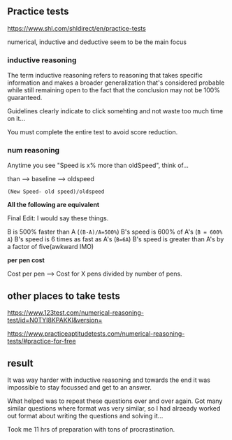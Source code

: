 ## Practice tests

https://www.shl.com/shldirect/en/practice-tests

numerical, inductive and deductive seem to be the main focus


### inductive reasoning

The term inductive reasoning refers to reasoning that takes specific
information and makes a broader generalization that's considered
probable while still remaining open to the fact that the conclusion
may not be 100% guaranteed.


Guidelines clearly indicate to click somehting and not waste too much
time on it...

You must complete the entire test to avoid score reduction.

### num reasoning

Anytime you see "Speed is x% more than oldSpeed", think of...

than --> baseline --> oldspeed

`(New Speed- old speed)/oldspeed`

**All the following are equivalent**

Final Edit: I would say these things.

B is 500% faster than A (`(B-A)/A=500%`)
B's speed is 600% of A's (`B = 600% A`)
B's speed is 6 times as fast as A's (`B=6A`)
B's speed is greater than A's by a factor of five(awkward IMO)

**per pen cost**

Cost per pen --> Cost for X pens divided by number of pens.


## other places to take tests

https://www.123test.com/numerical-reasoning-test/id=N0TYI8KPAKKI&version=

https://www.practiceaptitudetests.com/numerical-reasoning-tests/#practice-for-free


## result

It was way harder with inductive reasoning and towards the end it was
impossible to stay focussed and get to an answer.

What helped was to repeat these questions over and over again. Got
many similar questions where format was very similar, so I had
alraeady worked out format about writing the questions and solving
it...

Took me 11 hrs of preparation with tons of procrastination.
